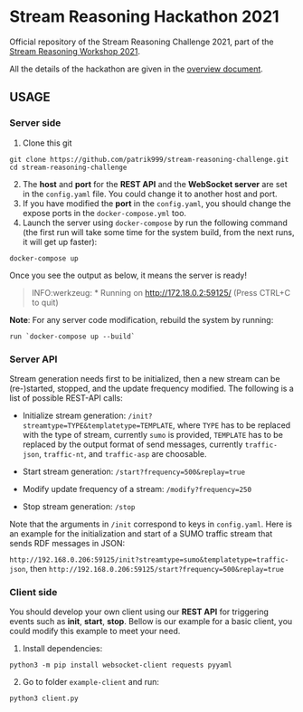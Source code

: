 # Stream Reasoning Hackathon 2021

Official repository of the Stream Reasoning Challenge 2021,
part of the [Stream Reasoning Workshop 2021](http://streamreasoning.org/events/srw2021).

All the details of the hackathon are given in the [overview document](SR_Hackaton_2021.pdf).

## USAGE

### Server side

1. Clone this git

```shell
git clone https://github.com/patrik999/stream-reasoning-challenge.git
cd stream-reasoning-challenge
```

2. The **host** and **port** for the **REST API** and the **WebSocket server** are set in the `config.yaml` file. You could change it to another host and port.
3. If you have modified the **port** in the `config.yaml`, you should change the expose ports in the `docker-compose.yml` too.
4. Launch the server using `docker-compose` by run the following command (the first run will take some time for the system build, from the next runs, it will get up faster):

```shell
docker-compose up
```

Once you see the output as below, it means the server is ready!

> INFO:werkzeug: \* Running on http://172.18.0.2:59125/ (Press CTRL+C to quit)

**Note**: For any server code modification, rebuild the system by running:
```shell
run `docker-compose up --build`
```

### Server API

Stream generation needs first to be initialized, then a new stream can be (re-)started, stopped, and the update frequency modified.
The following is a list of possible REST-API calls:

- Initialize stream generation: `/init?streamtype=TYPE&templatetype=TEMPLATE`,
where `TYPE` has to be replaced with the type of stream, currently `sumo` is provided, `TEMPLATE`
has to be replaced by the output format of send messages, currently `traffic-json`, `traffic-nt`,
and `traffic-asp` are choosable.

- Start stream generation: `/start?frequency=500&replay=true`

- Modify update frequency of a stream: `/modify?frequency=250`

- Stop stream generation: `/stop`

Note that the arguments in  `/init` correspond to keys in `config.yaml`.
Here is an example for the initialization and start of a SUMO traffic stream that sends RDF messages in JSON:

`http://192.168.0.206:59125/init?streamtype=sumo&templatetype=traffic-json`, then
`http://192.168.0.206:59125/start?frequency=500&replay=true`


### Client side

You should develop your own client using our **REST API** for triggering events such as **init**, **start**, **stop**. Bellow is our example for a basic client, you could modify this example to meet your need.

1. Install dependencies:

```shell
python3 -m pip install websocket-client requests pyyaml
```

2. Go to folder `example-client` and run:

```shell
python3 client.py
```
